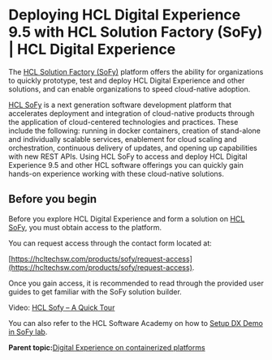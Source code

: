 # Deploying HCL Digital Experience 9.5 with HCL Solution Factory \(SoFy\) \| HCL Digital Experience

The [HCL Solution Factory \(SoFy\)](https://www.hcltechsw.com/sofy/catalog) platform offers the ability for organizations to quickly prototype, test and deploy HCL Digital Experience and other solutions, and can enable organizations to speed cloud-native adoption.

[HCL SoFy](https://www.hcltechsw.com/sofy/catalog) is a next generation software development platform that accelerates deployment and integration of cloud-native products through the application of cloud-centered technologies and practices. These include the following: running in docker containers, creation of stand-alone and individually scalable services, enablement for cloud scaling and orchestration, continuous delivery of updates, and opening up capabilities with new REST APIs. Using HCL SoFy to access and deploy HCL Digital Experience 9.5 and other HCL software offerings you can quickly gain hands-on experience working with these cloud-native solutions.

## Before you begin

Before you explore HCL Digital Experience and form a solution on [HCL SoFy](https://www.hcltechsw.com/sofy/catalog), you must obtain access to the platform.

You can request access through the contact form located at:

[https://hcltechsw.com/products/sofy/request-access](https://hcltechsw.com/products/sofy/request-access).

Once you gain access, it is recommended to read through the provided user guides to get familiar with the SoFy solution builder.

Video: [HCL Sofy – A Quick Tour](https://youtu.be/no1BM_BZvb4)

You can also refer to the HCL Software Academy on how to [Setup DX Demo in SoFy lab](https://hclsw.co/dx-demo-pack-install-lab).

**Parent topic:**[Digital Experience on containerized platforms](../containerization/deployment.md)

